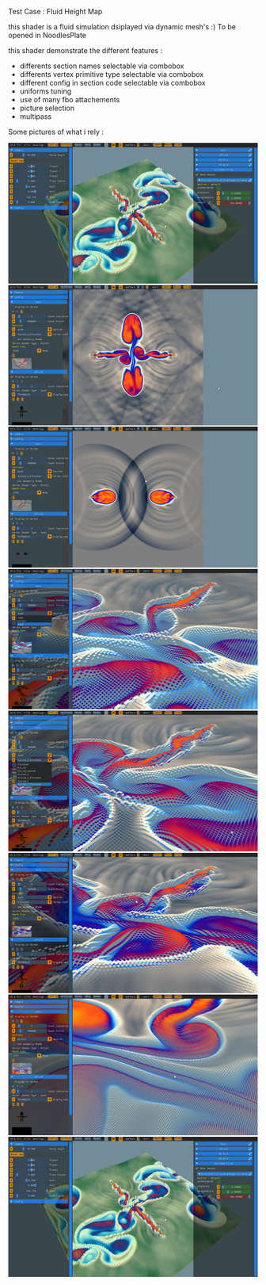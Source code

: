 Test Case : Fluid Height Map

this shader is a fluid simulation dsiplayed via dynamic mesh's :)
To be opened in NoodlesPlate

this shader demonstrate the different features :

 * differents section names selectable via combobox
 * differents vertex primitive type selectable via combobox
 * different config in section code selectable via combobox
 * uniforms tuning
 * use of many fbo attachements
 * picture selection
 * multipass
 
Some pictures of what i rely :

![Pic0](pic0.png)
![Pic1](pic1.png)
![Pic2](pic2.png)
![Pic3](pic3.png)
![Pic4](pic4.png)
![Pic5](pic5.png)
![Pic6](pic6.png)
![Pic7](pic7.png)
